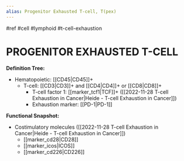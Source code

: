 ```yaml
---
alias: Progenitor Exhausted T-cell, T(pex)
---
```


#ref #cell #lymphoid #t-cell-exhaustion 

# PROGENITOR EXHAUSTED T-CELL

**Definition Tree:**
- Hematopoietic: [[CD45|CD45]]+ 
	- T-cell: [[CD3|CD3]]+ and [[CD4|CD4]]+ or [[CD8|CD8]]+
		- T-cell factor 1: [[marker_tcf1|TCF]]+ ([[2022-11-28 T-cell Exhaustion in Cancer|Heide - T-cell Exhaustion in Cancer]])
		- Exhaustion marker: [[PD-1|PD-1]]

**Functional Snapshot:**
- Costimulatory molecules ([[2022-11-28 T-cell Exhaustion in Cancer|Heide - T-cell Exhaustion in Cancer]])
	- [[marker_cd28|CD28]]
	- [[marker_icos|ICOS]]
	- [[marker_cd226|CD226]]